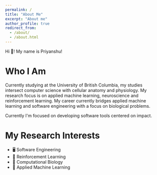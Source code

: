 ```yaml
---
permalink: /
title: "About Me"
excerpt: "About me"
author_profile: true
redirect_from: 
  - /about/
  - /about.html
---
```


Hi 👋! My name is Priyanshu!

Who I Am
======

Currently studying at the University of British Columbia, my studies intersect computer science with cellular anatomy and physiology. My research focus is on applied machine learning, neuroscience and reinforcement learning. My career currently bridges applied machine learning and software engineering with a focus on biological problems.

Currently I'm focused on developing software tools centered on impact.


My Research Interests
======
- 🖥️ Software Engineering
- 🤖 Reinforcement Learning
- 🧬 Computational Biology
- 🧮 Applied Machine Learning
